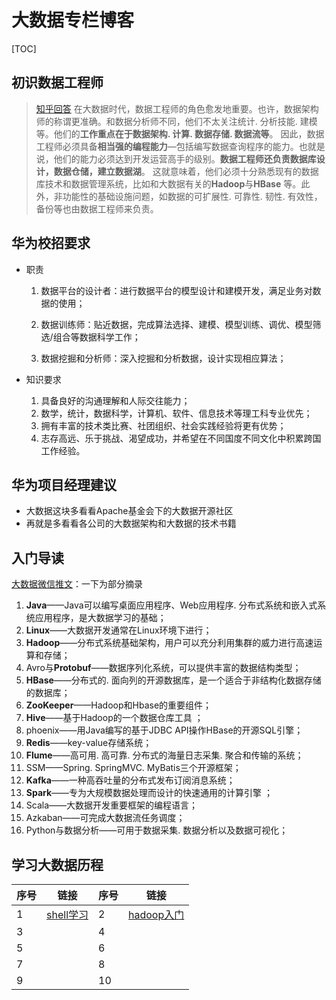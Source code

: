 # 大数据专栏博客

[TOC]

## 初识数据工程师

> [知乎回答](<https://zhuanlan.zhihu.com/p/27486879>) 在大数据时代，数据工程师的角色愈发地重要。也许，数据架构师的称谓更准确。和数据分析师不同，他们不太关注统计. 分析技能. 建模等。他们的**工作重点在于数据架构. 计算. 数据存储. 数据流等**。 因此，数据工程师必须具备**相当强的编程能力**—包括编写数据查询程序的能力。也就是说，他们的能力必须达到开发运营高手的级别。**数据工程师还负责数据库设计，数据仓储，建立数据湖**。 这就意味着，他们必须十分熟悉现有的数据库技术和数据管理系统，比如和大数据有关的**Hadoop**与**HBase** 等。此外，非功能性的基础设施问题，如数据的可扩展性. 可靠性. 韧性. 有效性，备份等也由数据工程师来负责。

## 华为校招要求

- 职责

  1. 数据平台的设计者：进行数据平台的模型设计和建模开发，满足业务对数据的使用；

  2. 数据训练师：贴近数据，完成算法选择、建模、模型训练、调优、模型筛选/组合等数据科学工作；

  3. 数据挖掘和分析师：深入挖掘和分析数据，设计实现相应算法；

- 知识要求
  1. 具备良好的沟通理解和人际交往能力；
  2. 数学，统计，数据科学，计算机、软件、信息技术等理工科专业优先；
  3. 拥有丰富的技术类比赛、社团组织、社会实践经验将更有优势；
  4. 志存高远、乐于挑战、渴望成功，并希望在不同国度不同文化中积累跨国工作经验。

## 华为项目经理建议

* 大数据这块多看看Apache基金会下的大数据开源社区
* 再就是多看看各公司的大数据架构和大数据的技术书籍

## 入门导读

[大数据微信推文](https://mp.weixin.qq.com/s?__biz=MzUzNTk3NTcyNw==&mid=2247484267&idx=1&sn=aa8beba35a4cb964098beec4dbcd3c3d&chksm=fafc012bcd8b883d3c0c586cd3c3379993142cd2be40b42f432bc8b74f0290555fa6b2e1aae2&mpshare=1&scene=1&srcid=&from=singlemessage&ascene=1&devicetype=android-28&version=2700043b&nettype=WIFI&abtest_cookie=BQABAAgACgALABIAEwAHAJ6GHgAjlx4AVpkeAMGZHgDcmR4A%2BpkeAAOaHgAAAA%3D%3D&lang=en&pass_ticket=fIPmEILnY1P6wKxnXPE08lZ5tMtjbrqUUnyHGk2TdlVSCbGDOlM7L%2F0j06AQEZIc&wx_header=1)：一下为部分摘录

1. **Java**——Java可以编写桌面应用程序、Web应用程序. 分布式系统和嵌入式系统应用程序，是大数据学习的基础；
2. **Linux**——大数据开发通常在Linux环境下进行；
3. **Hadoop**——分布式系统基础架构，用户可以充分利用集群的威力进行高速运算和存储；
4. Avro与**Protobuf**——数据序列化系统，可以提供丰富的数据结构类型；
5. **HBase**——分布式的. 面向列的开源数据库，是一个适合于非结构化数据存储的数据库；
6. **ZooKeeper**——Hadoop和Hbase的重要组件；
7. **Hive**——基于Hadoop的一个数据仓库工具 ；
8. phoenix——用Java编写的基于JDBC API操作HBase的开源SQL引擎；
9. **Redis**——key-value存储系统；
10. **Flume**——高可用. 高可靠. 分布式的海量日志采集. 聚合和传输的系统；
11. SSM——Spring. SpringMVC. MyBatis三个开源框架；
12. **Kafka**——一种高吞吐量的分布式发布订阅消息系统；
13. **Spark**——专为大规模数据处理而设计的快速通用的计算引擎 ；
14. Scala——大数据开发重要框架的编程语言；
15. Azkaban——可完成大数据流任务调度；
16. Python与数据分析——可用于数据采集. 数据分析以及数据可视化；

## 学习大数据历程

| 序号 | 链接                            | 序号 | 链接                              |
| ---- | ------------------------------- | ---- | --------------------------------- |
| 1    | [shell学习](day01/shell学习.md) | 2    | [hadoop入门](day02/hadoop入门.md) |
| 3    |                                 | 4    |                                   |
| 5    |                                 | 6    |                                   |
| 7    |                                 | 8    |                                   |
| 9    |                                 | 10   |                                   |


